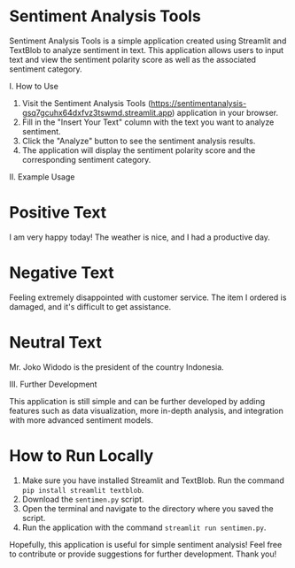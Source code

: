 # Sentiment Analysis Tools #

Sentiment Analysis Tools is a simple application created using Streamlit and TextBlob to analyze sentiment in text.
This application allows users to input text and view the sentiment polarity score as well as the associated sentiment category.

I. How to Use

1. Visit the Sentiment Analysis Tools (https://sentimentanalysis-gsq7gcuhx64dxfvz3tswmd.streamlit.app) application in your browser.
2. Fill in the "Insert Your Text" column with the text you want to analyze sentiment.
3. Click the "Analyze" button to see the sentiment analysis results.
4. The application will display the sentiment polarity score and the corresponding sentiment category.

II. Example Usage
# Positive Text
I am very happy today! The weather is nice, and I had a productive day.

# Negative Text
Feeling extremely disappointed with customer service. The item I ordered is damaged, and it's difficult to get assistance.

# Neutral Text
Mr. Joko Widodo is the president of the country Indonesia.

III. Further Development

This application is still simple and can be further developed by adding features such as data visualization, more in-depth analysis, and integration with more advanced sentiment models.

# How to Run Locally

1. Make sure you have installed Streamlit and TextBlob. Run the command `pip install streamlit textblob`.
2. Download the `sentimen.py` script.
3. Open the terminal and navigate to the directory where you saved the script.
4. Run the application with the command `streamlit run sentimen.py`.

Hopefully, this application is useful for simple sentiment analysis! Feel free to contribute or provide suggestions for further development. Thank you!
